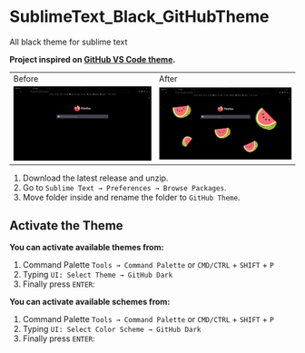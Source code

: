 # SublimeText_Black_GitHubTheme
 All black theme for sublime text

**Project inspired on [GitHub VS Code theme](https://github.com/primer/github-vscode-theme).**

 <table>
   <td>Before</td>
   <td>After</td>
  <tr>
    <td><img src="https://github.com/Nayemhasan/All_Black_Firefox_Rounded_themes/blob/main/pics/blk.jpg"></td>
    <td><img src="https://github.com/Nayemhasan/All_Black_Firefox_Rounded_themes/blob/main/pics/blkmelon.jpg"></td>
  </tr>
 </table>


1. Download the latest release and unzip.
2. Go to `Sublime Text → Preferences → Browse Packages`.
3. Move folder inside and rename the folder to `GitHub Theme`.


## Activate the Theme

**You can activate available themes from:**

1. Command Palette `Tools → Command Palette` or `CMD/CTRL` + `SHIFT` + `P`
2. Typing `UI: Select Theme → GitHub Dark`
3. Finally press `ENTER`:


**You can activate available schemes from:**

1. Command Palette `Tools → Command Palette` or `CMD/CTRL` + `SHIFT` + `P`
2. Typing `UI: Select Color Scheme → GitHub Dark`    
3. Finally press `ENTER`: